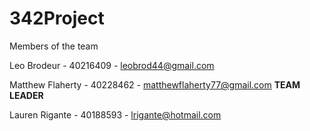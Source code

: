 # 342Project

Members of the team

Leo Brodeur - 40216409 - leobrod44@gmail.com

Matthew Flaherty - 40228462 - matthewflaherty77@gmail.com **TEAM LEADER**

Lauren Rigante - 40188593 - lrigante@hotmail.com

